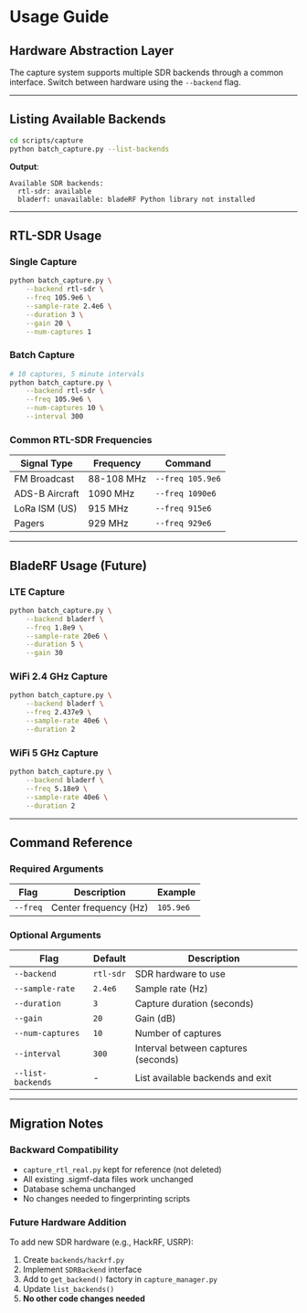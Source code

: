 # Usage Guide

## Hardware Abstraction Layer

The capture system supports multiple SDR backends through a common interface. Switch between hardware using the `--backend` flag.

---

## Listing Available Backends

```bash
cd scripts/capture
python batch_capture.py --list-backends
```

**Output**:
```
Available SDR backends:
  rtl-sdr: available
  bladerf: unavailable: bladeRF Python library not installed
```

---

## RTL-SDR Usage

### Single Capture

```bash
python batch_capture.py \
    --backend rtl-sdr \
    --freq 105.9e6 \
    --sample-rate 2.4e6 \
    --duration 3 \
    --gain 20 \
    --num-captures 1
```

### Batch Capture

```bash
# 10 captures, 5 minute intervals
python batch_capture.py \
    --backend rtl-sdr \
    --freq 105.9e6 \
    --num-captures 10 \
    --interval 300
```

### Common RTL-SDR Frequencies

| Signal Type | Frequency | Command |
|-------------|-----------|---------|
| FM Broadcast | 88-108 MHz | `--freq 105.9e6` |
| ADS-B Aircraft | 1090 MHz | `--freq 1090e6` |
| LoRa ISM (US) | 915 MHz | `--freq 915e6` |
| Pagers | 929 MHz | `--freq 929e6` |

---

## BladeRF Usage (Future)

### LTE Capture

```bash
python batch_capture.py \
    --backend bladerf \
    --freq 1.8e9 \
    --sample-rate 20e6 \
    --duration 5 \
    --gain 30
```

### WiFi 2.4 GHz Capture

```bash
python batch_capture.py \
    --backend bladerf \
    --freq 2.437e9 \
    --sample-rate 40e6 \
    --duration 2
```

### WiFi 5 GHz Capture

```bash
python batch_capture.py \
    --backend bladerf \
    --freq 5.18e9 \
    --sample-rate 40e6 \
    --duration 2
```

---

## Command Reference

### Required Arguments

| Flag | Description | Example |
|------|-------------|---------|
| `--freq` | Center frequency (Hz) | `105.9e6` |

### Optional Arguments

| Flag | Default | Description |
|------|---------|-------------|
| `--backend` | `rtl-sdr` | SDR hardware to use |
| `--sample-rate` | `2.4e6` | Sample rate (Hz) |
| `--duration` | `3` | Capture duration (seconds) |
| `--gain` | `20` | Gain (dB) |
| `--num-captures` | `10` | Number of captures |
| `--interval` | `300` | Interval between captures (seconds) |
| `--list-backends` | - | List available backends and exit |

---

## Migration Notes

### Backward Compatibility

- `capture_rtl_real.py` kept for reference (not deleted)
- All existing .sigmf-data files work unchanged
- Database schema unchanged
- No changes needed to fingerprinting scripts

### Future Hardware Addition

To add new SDR hardware (e.g., HackRF, USRP):

1. Create `backends/hackrf.py`
2. Implement `SDRBackend` interface
3. Add to `get_backend()` factory in `capture_manager.py`
4. Update `list_backends()`
5. **No other code changes needed**
